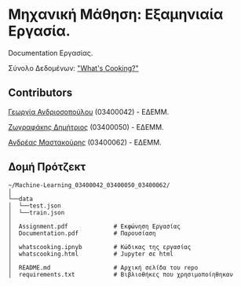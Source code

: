 # Μηχανική Μάθηση: Εξαμηνιαία Εργασία.

Documentation Εργασίας.

Σύνολο Δεδομένων: ["What's Cooking?"](https://www.kaggle.com/c/whats-cooking/data)

## Contributors

[Γεωργία Ανδριοσοπούλου](https://github.com/GeorgiaAndr22) (03400042) - ΕΔΕΜΜ.

[Ζωγραφάκης Δημήτριος](https://github.com/dimzog) (03400050) - ΕΔΕΜΜ.

[Ανδρέας Μαστακούρης](https://github.com/AndreasMastakouris) (03400062) - ΕΔΕΜΜ.

## Δομή Πρότζεκτ


```
~/Machine-Learning_03400042_03400050_03400062/
│
└──data
│  └──test.json
│  └──train.json
│
│  Assignment.pdf             # Εκφώνηση Εργασίας
│  Documentation.pdf          # Παρουσίαση
│
│  whatscooking.ipnyb         # Κώδικας της εργασίας
│  whatscooking.html          # Jupyter σε html
│
│  README.md                  # Αρχική σελίδα του repo
│  requirements.txt           # Βιβλιοθήκες που χρησιμοποίηθηκαν

```